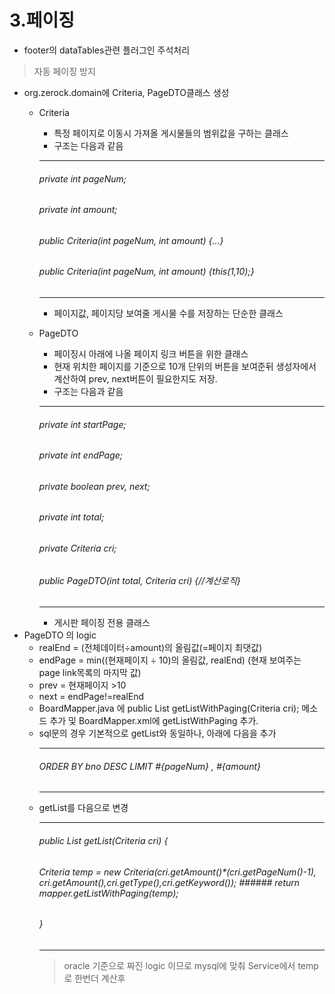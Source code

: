# 3.페이징

- footer의 dataTables관련 플러그인 주석처리
>자동 페이징 방지

- org.zerock.domain에 Criteria, PageDTO클래스 생성
   * Criteria
     + 특정 페이지로 이동시 가져올 게시물들의 범위값을 구하는 클래스
     + 구조는 다음과 같음
     
      ********************************
        ###### private int pageNum;
        ###### private int amount;

        ######  public Criteria(int pageNum, int amount) {...}
        ######  public Criteria(int pageNum, int amount) {this(1,10);}
      ********************************
     + 페이지값, 페이지당 보여줄 게시물 수를 저장하는 단순한 클래스
   * PageDTO
     + 페이징시 아래에 나올 페이지 링크 버튼을 위한 클래스
     + 현재 위치한 페이지를 기준으로 10개 단위의 버튼을 보여준뒤 생성자에서 계산하여 prev, next버튼이 필요한지도 저장.
     + 구조는 다음과 같음
     
      ******************************
        ###### private int startPage;
        ###### private int endPage;
        ###### private boolean prev, next;
	
        ###### private int total;
        ###### private Criteria cri;
	
        ###### public PageDTO(int total, Criteria cri) {//계산로직}
      ***********************************
      + 게시판 페이징 전용 클래스	
- PageDTO 의 logic
  * realEnd = (전체데이터÷amount)의 올림값(=페이지 최댓값)
  * endPage = min((현재페이지 ÷ 10)의 올림값, realEnd) (현재 보여주는 page link목록의 마지막 값)
  * prev = 현재페이지 >10
  * next = endPage!=realEnd
  * BoardMapper.java 에 public List<BoardVO> getListWithPaging(Criteria cri); 메소드 추가 및 
	BoardMapper.xml에 getListWithPaging 추가.
  * sql문의 경우 기본적으로 getList와 동일하나, 아래에 다음을 추가
	*************************************
	###### ORDER BY bno DESC LIMIT #{pageNum} , #{amount}
	*************************************
  * getList를 다음으로 변경
	*************************************
	###### public List<BoardVO> getList(Criteria cri) {
	###### Criteria temp = new Criteria(cri.getAmount()*(cri.getPageNum()-1), cri.getAmount(),cri.getType(),cri.getKeyword());		###### return mapper.getListWithPaging(temp);
	###### }
	*************************************
	>oracle 기준으로 짜진 logic 이므로 mysql에 맞춰 Service에서 temp로 한번더 계산후  
